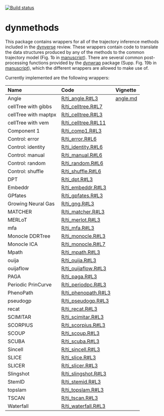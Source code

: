 
<!-- README.md is generated from README.Rmd. Please edit that file -->
[![Build status](https://travis-ci.org/dynverse/dynmethods.svg?branch=master)](https://travis-ci.org/dynverse/dynmethods)

dynmethods
==========

This package contains wrappers for all of the trajectory inference methods included in the [dynverse](https://www.github.com/dynverse/dynverse) review. These wrappers contain code to translate the data structures produced by any of the methods to the common trajectory model (Fig. 1b in [manuscript](https://www.biorxiv.org/content/early/2018/03/05/276907)). There are several common post-processing functions provided by the [dynwrap](https://www.github.com/dynverse/dynwrap) package (Supp. Fig. 19b in [manuscript](https://www.biorxiv.org/content/early/2018/03/05/276907)), which the different wrappers are allowed to make use of.

Currently implemented are the following wrappers:

| Name                 | Code                                                                                            | Vignette                                                                         |
|:---------------------|:------------------------------------------------------------------------------------------------|:---------------------------------------------------------------------------------|
| Angle                | [R/ti\_angle.R\#L3](https://github.com/dynverse/dynmethods/blob/master/R/ti_angle.R#L3)         | [angle.md](https://github.com/dynverse/dynmethods/blob/master/inst/doc/angle.md) |
| cellTree with gibbs  | [R/ti\_celltree.R\#L7](https://github.com/dynverse/dynmethods/blob/master/R/ti_celltree.R#L7)   |                                                                                  |
| cellTree with maptpx | [R/ti\_celltree.R\#L3](https://github.com/dynverse/dynmethods/blob/master/R/ti_celltree.R#L3)   |                                                                                  |
| cellTree with vem    | [R/ti\_celltree.R\#L11](https://github.com/dynverse/dynmethods/blob/master/R/ti_celltree.R#L11) |                                                                                  |
| Component 1          | [R/ti\_comp1.R\#L3](https://github.com/dynverse/dynmethods/blob/master/R/ti_comp1.R#L3)         |                                                                                  |
| Control: error       | [R/ti\_error.R\#L6](https://github.com/dynverse/dynmethods/blob/master/R/ti_error.R#L6)         |                                                                                  |
| Control: identity    | [R/ti\_identity.R\#L6](https://github.com/dynverse/dynmethods/blob/master/R/ti_identity.R#L6)   |                                                                                  |
| Control: manual      | [R/ti\_manual.R\#L6](https://github.com/dynverse/dynmethods/blob/master/R/ti_manual.R#L6)       |                                                                                  |
| Control: random      | [R/ti\_random.R\#L6](https://github.com/dynverse/dynmethods/blob/master/R/ti_random.R#L6)       |                                                                                  |
| Control: shuffle     | [R/ti\_shuffle.R\#L6](https://github.com/dynverse/dynmethods/blob/master/R/ti_shuffle.R#L6)     |                                                                                  |
| DPT                  | [R/ti\_dpt.R\#L3](https://github.com/dynverse/dynmethods/blob/master/R/ti_dpt.R#L3)             |                                                                                  |
| Embeddr              | [R/ti\_embeddr.R\#L3](https://github.com/dynverse/dynmethods/blob/master/R/ti_embeddr.R#L3)     |                                                                                  |
| GPfates              | [R/ti\_gpfates.R\#L3](https://github.com/dynverse/dynmethods/blob/master/R/ti_gpfates.R#L3)     |                                                                                  |
| Growing Neural Gas   | [R/ti\_gng.R\#L3](https://github.com/dynverse/dynmethods/blob/master/R/ti_gng.R#L3)             |                                                                                  |
| MATCHER              | [R/ti\_matcher.R\#L3](https://github.com/dynverse/dynmethods/blob/master/R/ti_matcher.R#L3)     |                                                                                  |
| MERLoT               | [R/ti\_merlot.R\#L3](https://github.com/dynverse/dynmethods/blob/master/R/ti_merlot.R#L3)       |                                                                                  |
| mfa                  | [R/ti\_mfa.R\#L3](https://github.com/dynverse/dynmethods/blob/master/R/ti_mfa.R#L3)             |                                                                                  |
| Monocle DDRTree      | [R/ti\_monocle.R\#L3](https://github.com/dynverse/dynmethods/blob/master/R/ti_monocle.R#L3)     |                                                                                  |
| Monocle ICA          | [R/ti\_monocle.R\#L7](https://github.com/dynverse/dynmethods/blob/master/R/ti_monocle.R#L7)     |                                                                                  |
| Mpath                | [R/ti\_mpath.R\#L3](https://github.com/dynverse/dynmethods/blob/master/R/ti_mpath.R#L3)         |                                                                                  |
| ouija                | [R/ti\_ouija.R\#L3](https://github.com/dynverse/dynmethods/blob/master/R/ti_ouija.R#L3)         |                                                                                  |
| ouijaflow            | [R/ti\_ouijaflow.R\#L3](https://github.com/dynverse/dynmethods/blob/master/R/ti_ouijaflow.R#L3) |                                                                                  |
| PAGA                 | [R/ti\_paga.R\#L3](https://github.com/dynverse/dynmethods/blob/master/R/ti_paga.R#L3)           |                                                                                  |
| Periodic PrinCurve   | [R/ti\_periodpc.R\#L3](https://github.com/dynverse/dynmethods/blob/master/R/ti_periodpc.R#L3)   |                                                                                  |
| PhenoPath            | [R/ti\_phenopath.R\#L3](https://github.com/dynverse/dynmethods/blob/master/R/ti_phenopath.R#L3) |                                                                                  |
| pseudogp             | [R/ti\_pseudogp.R\#L3](https://github.com/dynverse/dynmethods/blob/master/R/ti_pseudogp.R#L3)   |                                                                                  |
| recat                | [R/ti\_recat.R\#L3](https://github.com/dynverse/dynmethods/blob/master/R/ti_recat.R#L3)         |                                                                                  |
| SCIMITAR             | [R/ti\_scimitar.R\#L3](https://github.com/dynverse/dynmethods/blob/master/R/ti_scimitar.R#L3)   |                                                                                  |
| SCORPIUS             | [R/ti\_scorpius.R\#L3](https://github.com/dynverse/dynmethods/blob/master/R/ti_scorpius.R#L3)   |                                                                                  |
| SCOUP                | [R/ti\_scoup.R\#L3](https://github.com/dynverse/dynmethods/blob/master/R/ti_scoup.R#L3)         |                                                                                  |
| SCUBA                | [R/ti\_scuba.R\#L3](https://github.com/dynverse/dynmethods/blob/master/R/ti_scuba.R#L3)         |                                                                                  |
| Sincell              | [R/ti\_sincell.R\#L3](https://github.com/dynverse/dynmethods/blob/master/R/ti_sincell.R#L3)     |                                                                                  |
| SLICE                | [R/ti\_slice.R\#L3](https://github.com/dynverse/dynmethods/blob/master/R/ti_slice.R#L3)         |                                                                                  |
| SLICER               | [R/ti\_slicer.R\#L3](https://github.com/dynverse/dynmethods/blob/master/R/ti_slicer.R#L3)       |                                                                                  |
| Slingshot            | [R/ti\_slingshot.R\#L3](https://github.com/dynverse/dynmethods/blob/master/R/ti_slingshot.R#L3) |                                                                                  |
| StemID               | [R/ti\_stemid.R\#L3](https://github.com/dynverse/dynmethods/blob/master/R/ti_stemid.R#L3)       |                                                                                  |
| topslam              | [R/ti\_topslam.R\#L3](https://github.com/dynverse/dynmethods/blob/master/R/ti_topslam.R#L3)     |                                                                                  |
| TSCAN                | [R/ti\_tscan.R\#L3](https://github.com/dynverse/dynmethods/blob/master/R/ti_tscan.R#L3)         |                                                                                  |
| Waterfall            | [R/ti\_waterfall.R\#L3](https://github.com/dynverse/dynmethods/blob/master/R/ti_waterfall.R#L3) |                                                                                  |
